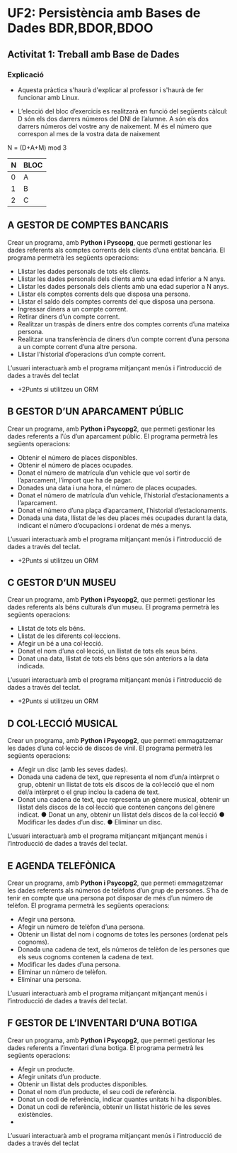 # UF2: Persistència amb Bases de Dades BDR,BDOR,BDOO
## Activitat 1: Treball amb Base de Dades

### Explicació

* Aquesta pràctica s'haurà d'explicar al professor i s'haurà de fer funcionar amb Linux.

* L’elecció del bloc d’exercicis es realitzarà en funció del següents càlcul:
	D	són els dos darrers números del DNI de l’alumne.
	A	són els dos darrers números del vostre any de naixement.
    M	és el número que correspon al mes de la vostra data de naixement

N = (D+A+M) mod 3

| N   | BLOC |
|-----|------|
| 0   |  A   |
| 1   |  B   |
| 2   |  C   |


## A GESTOR DE COMPTES BANCARIS
Crear un programa, amb **Python i Pyscopg**, que permeti gestionar les dades referents als comptes corrents 
dels clients d’una entitat bancària.
El programa permetrà les següents operacions:
  * Llistar les dades personals de tots els clients.
  * Llistar les dades personals dels clients amb una edad inferior a N anys.
  * Llistar les dades personals dels clients amb una edad superior a N anys.
  * Llistar els comptes corrents dels que disposa una persona.
  * Llistar el saldo dels comptes corrents del que disposa una persona.
  * Ingressar diners a un compte corrent.
  * Retirar diners d’un compte corrent.
  * Realitzar un traspàs de diners entre dos comptes corrents d’una mateixa persona.
  * Realitzar una transferència de diners d’un compte corrent d’una persona a un compte corrent d’una 
altre persona.
  * Llistar l’historial d’operacions d’un compte corrent.


L’usuari interactuarà amb el programa mitjançant menús i l’introducció de dades a través del teclat
* +2Punts si utilitzeu un ORM

## B GESTOR D’UN APARCAMENT PÚBLIC
Crear un programa, amb **Python i Psycopg2**, que permeti gestionar les dades referents a l’ús d’un 
aparcament públic.
El programa permetrà les següents operacions:
  * Obtenir el número de places disponibles.
  * Obtenir el número de places ocupades.
  * Donat el número de matrícula d’un vehicle que vol sortir de l’aparcament, l’import que ha de pagar.
  * Donades una data i una hora, el número de places ocupades.
  * Donat el número de matrícula d’un vehicle, l’historial d’estacionaments a l’aparcament.
  * Donat el número d’una plaça d’aparcament, l’historial d’estacionaments.
  * Donada una data, llistat de les deu places més ocupades durant la data, indicant el número 
d’ocupacions i ordenat de més a menys.


L’usuari interactuarà amb el programa mitjançant menús i l’introducció de dades a través del teclat.
* +2Punts si utilitzeu un ORM


## C GESTOR D’UN MUSEU
Crear un programa, amb **Python i Psycopg2**, que permeti gestionar les dades referents als béns culturals d’un 
museu.
El programa permetrà les següents operacions:
* Llistat de tots els béns.
* Llistat de les diferents col·leccions.
* Afegir un bé a una col·lecció.
* Donat el nom d’una col·lecció, un llistat de tots els seus béns.
* Donat una data, llistat de tots els béns que són anteriors a la data indicada.


L’usuari interactuarà amb el programa mitjançant menús i l’introducció de dades a través del teclat.
* +2Punts si utilitzeu un ORM


## D COL·LECCIÓ MUSICAL
Crear un programa, amb **Python i Psycopg2**, que permeti emmagatzemar les dades d’una col·lecció de discos de vinil.
El programa permetrà les següents operacions:

* Afegir un disc (amb les seves dades).
* Donada una cadena de text, que representa el nom d’un/a intèrpret o grup, obtenir un llistat de tots els discos de la col·lecció que el nom del/a intèrpret o el grup inclou la cadena de text.
* Donat una cadena de text, que representa un gènere musical, obtenir un llistat dels discos de la col·lecció que contenen cançons del gènere indicat.
● Donat un any, obtenir un llistat dels discos de la col·lecció
● Modificar les dades d’un disc.
● Eliminar un disc.

L’usuari interactuarà amb el programa mitjançant mitjançant menús i l’introducció de dades a través del teclat.


## E AGENDA TELEFÒNICA
Crear un programa, amb **Python i Psycopg2**, que permeti emmagatzemar les dades referents als números de telèfons d’un grup de persones. S’ha de tenir en compte que una persona pot disposar de més d’un número de telèfon.
El programa permetrà les següents operacions:
* Afegir una persona.
* Afegir un número de telèfon d’una persona.
* Obtenir un llistat del nom i cognoms de totes les persones (ordenat pels cognoms).
* Donada una cadena de text, els números de telèfon de les persones que els seus cognoms contenen la cadena de text.
* Modificar les dades d’una persona.
* Eliminar un número de telèfon.
* Eliminar una persona.

L’usuari interactuarà amb el programa mitjançant mitjançant menús i l’introducció de dades a través del teclat.

## F GESTOR DE L’INVENTARI D’UNA BOTIGA
Crear un programa, amb **Python i Psycopg2**, que permeti gestionar les dades referents a l’inventari d’una botiga.
El programa permetrà les següents operacions:
* Afegir un producte.
* Afegir unitats d’un producte.
* Obtenir un llistat dels productes disponibles.
* Donat el nom d’un producte, el seu codi de referència.
* Donat un codi de referència, indicar quantes unitats hi ha disponibles.
* Donat un codi de referència, obtenir un llistat històric de les seves existències.
* 
L’usuari interactuarà amb el programa  mitjançant menús i l’introducció de dades a través del teclat